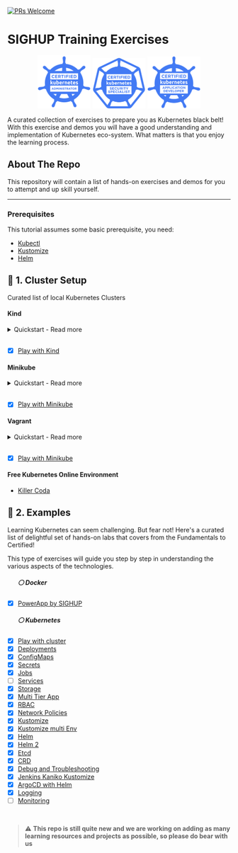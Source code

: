 [![PRs Welcome](https://img.shields.io/badge/PRs-welcome-brightgreen.svg?style=flat-square)](http://makeapullrequest.com)

# SIGHUP Training Exercises

<p align="center">
  <img width="120" src="./logos/kubernetes-cka-color.png">
  <img width="120" src="./logos/kubernetes-security-specialist-color.png">
  <img width="120" src="./logos/kubernetes-ckad-color.png">
</p>

A curated collection of exercises to prepare you as Kubernetes black belt!
With this exercise and demos you will have a good understanding and implementation of Kubernetes eco-system. What matters is that you enjoy the learning process.

<!-- ABOUT THE REPO -->
## About The Repo

This repository will contain a list of hands-on exercises and demos for you to attempt and up skill yourself.

___

### Prerequisites

This tutorial assumes some basic prerequisite, you need:

- [Kubectl](https://kubernetes.io/docs/tasks/tools/)
- [Kustomize](https://kubectl.docs.kubernetes.io/installation/kustomize/)
- [Helm](https://helm.sh/docs/intro/install/)


## :small_blue_diamond: 1. Cluster Setup
Curated list of local Kubernetes Clusters
#### Kind

<details>
<summary>Quickstart - Read more</summary>
<br>

```bash
cd cluster-setup/kind
make kind
```

More information about the setup can be found [here](kind/).

More information about [Kind](https://kind.sigs.k8s.io/docs/user/quick-start/).

</details>
<br>

- [X] [Play with Kind](cluster-setup/kind)

#### Minikube
<details>
<summary>Quickstart - Read more</summary>
<br>

```bash
cd cluster-setup/minikube
make minikube   
```

More information about the setup can be found [here](minikube/).

More information about [Minikube](https://minikube.sigs.k8s.io/docs/start/).

</details>
<br>

- [X] [Play with Minikube](cluster-setup/minikube)

#### Vagrant
<details>
<summary>Quickstart - Read more</summary>
<br>

```bash
cd cluster-setup/vagrant
make vagrant
```

More information about the setup can be found [here](vagrant/).

More information about [Vagrant](https://learn.hashicorp.com/collections/vagrant/getting-started).

</details>
<br>

- [X] [Play with Minikube](cluster-setup/minikube)

#### Free Kubernetes Online Environment
- [Killer Coda](https://killercoda.com/playgrounds)

## :small_blue_diamond: 2. Examples
Learning Kubernetes can seem challenging. But fear not! Here's a curated list of delightful set of hands-on labs that covers from the Fundamentals to Certified!

This type of exercises will guide you step by step in understanding the various aspects of the technologies.

##### &nbsp;&nbsp;&nbsp;&nbsp;&nbsp;&nbsp;  :white_circle: Docker
- [X] [PowerApp by SIGHUP](examples/docker)
##### &nbsp;&nbsp;&nbsp;&nbsp;&nbsp;&nbsp; :white_circle: Kubernetes
- [X] [Play with cluster](examples/kubernetes/play-with-cluster)
- [X] [Deployments](examples/kubernetes/deployments)
- [X] [ConfigMaps](examples/kubernetes/configmaps)
- [X] [Secrets](examples/kubernetes/secrets)
- [X] [Jobs](examples/kubernetes/jobs)
- [ ] [Services](examples/kubernetes/services)
- [X] [Storage](examples/kubernetes/volumes)
- [X] [Multi Tier App](examples/kubernetes/power-app)
- [X] [RBAC](examples/kubernetes/rbac)
- [X] [Network Policies](examples/kubernetes/network-policy)
- [X] [Kustomize](examples/kubernetes/kustomize)
- [X] [Kustomize multi Env](examples/kubernetes/kustomize-2)
- [X] [Helm](examples/kubernetes/helm)
- [X] [Helm 2](examples/kubernetes/helm-2)
- [X] [Etcd](examples/kubernetes/etcd)
- [X] [CRD](examples/kubernetes/crd)
- [X] [Debug and Troubleshooting](examples/kubernetes/debug-troubleshooting)
- [X] [Jenkins Kaniko Kustomize](examples/kubernetes/jenkins-kaniko-kustomize)
- [X] [ArgoCD with Helm](examples/kubernetes/argocd-helm)
- [X] [Logging](examples/kubernetes/logging)
- [ ] [Monitoring](examples/kubernetes/monitoring)
<br>

> ⚠️ **This repo is still quite new and we are working on adding as many learning resources and projects as possible, so please do bear with us**